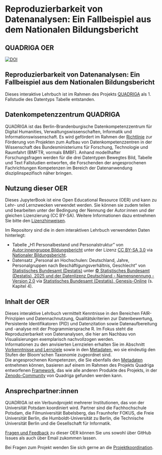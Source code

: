 # Reproduzierbarkeit von Datenanalysen: Ein Fallbeispiel aus dem Nationalen Bildungsbericht
## QUADRIGA OER 

[![DOI](https://zenodo.org/badge/814613042.svg)](https://doi.org/10.5281/zenodo.14975202)

## Reproduzierbarkeit von Datenanalysen: Ein Fallbeispiel aus dem Nationalen Bildungsbericht

Dieses interaktive Lehrbuch ist im Rahmen des Projekts <a href="https://www.quadriga-dk.de" class="external-link" target="_blank">QUADRIGA</a> als 1. Fallstudie des Datentyps Tabelle entstanden.

## Datenkompetenzzentrum QUADRIGA

QUADRIGA ist das Berlin-Brandenburgische Datenkompetenzzentrum für Digital Humanities, Verwaltungswissenschaften, Informatik und Informationswissenschaft. 
Es wird gefördert im Rahmen der <a href="https://www.bmftr.bund.de/DE/Forschung/Wissenschaftssystem/Forschungsdaten/DatenkompetenzenInDerWissenschaft/datenkompetenzeninderwissenschaft_node.html" class="external-link" target="_blank">Richtlinie</a> zur Förderung von Projekten zum Aufbau von Datenkompetenzzentren in der Wissenschaft des Bundesministeriums für Forschung, Technologie und Raumfahrt (BMFTR, vormals BMBF).
Anhand modellhafter Forschungsfragen werden für die drei Datentypen Bewegtes Bild, Tabelle und Text Fallstudien entworfen, die Forschenden der angesprochenen Fachrichtungen Kompetenzen im Bereich der Datenanwendung disziplinspezifisch näher bringen.  

## Nutzung dieser OER

Dieses JupyterBook ist eine Open Educational Resource (OER) und kann zu Lehr- und Lernzwecken verwendet werden. Sie können sie zudem teilen und bearbeiten unter der Bedingung der Nennung der Autor:innen und der gleichen Lizenzierung (CC BY-SA). Weitere Informationen dazu entnehmen Sie bitte den <a href="https://github.com/quadriga-dk/Tabelle-Fallstudie-2/blob/main/LICENSE.md" class="external-link" target="_blank">Lizenzhinweisen</a>.   

Im Repository sind die in dem interaktiven Lehrbuch verwendeten Daten hinterlegt:
- Tabelle „H1 Personalbestand und Personalstruktur” von <a href="https://www.bildungsbericht.de/de/autor-innengruppe-bildungsbericht" class="external-link" target="_blank">Autor:innengruppe Bildungsbericht</a> unter der Lizenz <a href="https://creativecommons.org/licenses/by-sa/3.0/de/deed.de" class="external-link" target="_blank">CC BY-SA 3.0</a> via <a href="https://www.bildungsbericht.de/de/bildungsberichte-seit-2006/bildungsbericht-2022/bildung-in-deutschland-2022#10" class="external-link" target="_blank">Nationaler Bildungsbericht</a>.
- Datensatz „Personal an Hochschulen: Deutschland, Jahre, Personalgruppen nach Beschäftigungsverhältnis, Geschlecht” von <a href="https://www-genesis.destatis.de/datenbank/online/statistic/21341/table/21341-0001/search/s/cGVyc29uYWwlMjBob2Noc2NodWxl#modal=imprint" class="external-link" target="_blank">Statistisches Bundesamt (Destatis)</a> unter <a href="https://www.destatis.de/DE/Service/Impressum/copyright-genesis-online.html" class="external-link" target="_blank">© Statistisches Bundesamt (Destatis), 2025 und der Datenlizenz Deutschland - Namensnennung - Version 2.0</a> via <a href="https://www-genesis.destatis.de/datenbank/online/statistic/21341/table/21341-0001/search/s/cGVyc29uYWwlMjBob2Noc2NodWxl" class="external-link" target="_blank">Statistisches Bundesamt (Destatis), Genesis-Online</a> (s. Kapitel 4).  

## Inhalt der OER

Dieses interaktive Lehrbuch vermittelt Kenntnisse in den Bereichen FAIR-Prinzipien und Datennachnutzung, Qualitätskriterien zur Datenbewertung, Persistente Identifikatoren (PID) und Datenzitation sowie Datenaufbereitung und -analyse mit der Programmiersprache R. Im Fokus steht die Reproduzierbarkeit von Datenanalysen, die hier am Nachbau von Visualisierungen exemplarisch nachvollzogen werden.  
Informationen zu den anvisierten Lernzielen erhalten Sie im Abschnitt <a href="https://quadriga-dk.github.io/Tabelle-Fallstudie-1/pr%C3%A4ambel/lernziele.html" class="external-link" target="_blank">Vorkenntnisse und Lernziele</a> sowie in den <a href="https://github.com/quadriga-dk/Tabelle-Fallstudie-1/blob/main/metadata.yml" class="external-link" target="_blank">Metadaten</a>, wo sie eindeutig den Stufen der Bloom'schen Taxonomie zugeordnet sind.  
Die angesprochenen Kompetenzen, die Sie ebenfalls den <a href="https://github.com/quadriga-dk/Tabelle-Fallstudie-1/blob/main/metadata.yml" class="external-link" target="_blank">Metadaten</a> entnehmen können, basieren auf einem im Rahmen des Projekts Quadriga entworfenen <a href="https://zenodo.org/records/15058057" class="external-link" target="_blank">Framework</a>, das wie alle anderen Produkte des Projekts, in der <a href="https://zenodo.org/communities/quadriga/records?q=&l=list&p=1&s=10&sort=newest" class="external-link" target="_blank">Zenodo-Community</a> von Quadriga gefunden werden kann.

## Ansprechpartner:innen

QUADRIGA ist ein Verbundprojekt mehrerer Institutionen, das von der Universität Potsdam koordiniert wird. Partner sind die Fachhochschule Potsdam, die Filmuniversität Babelsberg, das Fraunhofer FOKUS, die Freie Universität Berlin, die Humboldt-Universität zu Berlin, die Technische Universität Berlin und die Gesellschaft für Informatik.  

<a href="https://quadriga-dk.github.io/Tabelle-Fallstudie-1/epilog/fragen_und_feedback.html" class="external-link" target="_blank">Fragen und Feedback</a> zu dieser OER können Sie uns sowohl über GitHub Issues als auch über Email zukommen lassen.  

Bei Fragen zum Projekt wenden Sie sich gerne an die [Projektkoordination](mailto:quadriga-helpdesk@listserv.dfn.de?subject=[GitHub]%20Tabelle-Fallstudie-1). 



